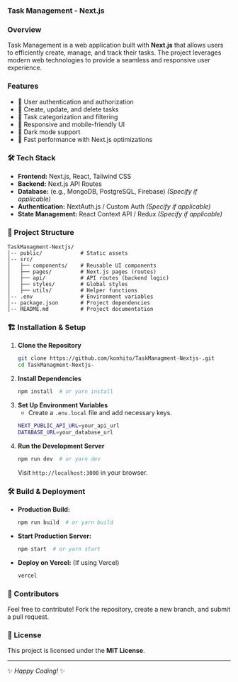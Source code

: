 ### Task Management - Next.js

###  Overview
Task Management is a web application built with **Next.js** that allows users to efficiently create, manage, and track their tasks. The project leverages modern web technologies to provide a seamless and responsive user experience.

###  Features
- 🔹 User authentication and authorization
- 🔹 Create, update, and delete tasks
- 🔹 Task categorization and filtering
- 🔹 Responsive and mobile-friendly UI
- 🔹 Dark mode support
- 🔹 Fast performance with Next.js optimizations

### 🛠 Tech Stack
- **Frontend:** Next.js, React, Tailwind CSS
- **Backend:** Next.js API Routes
- **Database:** (e.g., MongoDB, PostgreSQL, Firebase) *(Specify if applicable)*
- **Authentication:** NextAuth.js / Custom Auth *(Specify if applicable)*
- **State Management:** React Context API / Redux *(Specify if applicable)*

### 📂 Project Structure
```
TaskManagment-Nextjs/
│-- public/            # Static assets
│-- src/
│   ├── components/    # Reusable UI components
│   ├── pages/         # Next.js pages (routes)
│   ├── api/           # API routes (backend logic)
│   ├── styles/        # Global styles
│   ├── utils/         # Helper functions
│-- .env               # Environment variables
│-- package.json       # Project dependencies
│-- README.md          # Project documentation
```

### 🏗️ Installation & Setup
1. **Clone the Repository**
   ```sh
   git clone https://github.com/konhito/TaskManagment-Nextjs-.git
   cd TaskManagment-Nextjs-
   ```
2. **Install Dependencies**
   ```sh
   npm install  # or yarn install
   ```
3. **Set Up Environment Variables**
   - Create a `.env.local` file and add necessary keys.
   ```sh
   NEXT_PUBLIC_API_URL=your_api_url
   DATABASE_URL=your_database_url
   ```
4. **Run the Development Server**
   ```sh
   npm run dev  # or yarn dev
   ```
   Visit `http://localhost:3000` in your browser.

### 🛠️ Build & Deployment
- **Production Build:**
  ```sh
  npm run build  # or yarn build
  ```
- **Start Production Server:**
  ```sh
  npm start  # or yarn start
  ```
- **Deploy on Vercel:** (If using Vercel)
  ```sh
  vercel
  ```

### 👥 Contributors
Feel free to contribute! Fork the repository, create a new branch, and submit a pull request.

### 📜 License
This project is licensed under the **MIT License**.

---
✨ *Happy Coding!* ✨

